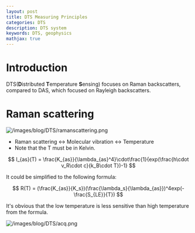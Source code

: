 ```yaml
---
layout: post
title: DTS Measuring Principles
categories: DTS
description: DTS system
keywords: DTS, geophysics
mathjax: true
---
```


# Introduction
DTS(**D**istributed **T**emperature **S**ensing) focuses on Raman backscatters, compared to DAS, which focused on Rayleigh backscatters. 

# Raman scattering

![/images/blog/DTS/ramanscattering.png]()

- Raman scattering <-> Molecular vibration <-> Temperature
- Note that the T must be in Kelvin.

$$
I_{as}(T) = \frac{K_{as}}{\lambda_{as}^4}\cdot\frac{1}{exp(\frac{h\cdot v_R\cdot c}{k_B\cdot T})-1}
$$

It could be simplified to the following formula: 

$$
R(T) = (\frac{K_{as}}{K_s})(\frac{\lambda_s}{\lambda_{as}})^4exp(-\frac{S_{LE}}{T})
$$

It's obvious that the low temperature is less sensitive than high temperature from the formula.

![/images/blog/DTS/acq.png]()